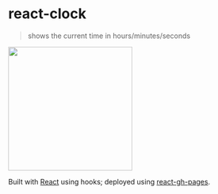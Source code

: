 # react-clock

> shows the current time in hours/minutes/seconds

[<img src='./scrn.gif' width='250'>](https://adnjoo.github.io/react-clock/)

Built with [React](https://reactjs.org/) using hooks; deployed using [react-gh-pages](https://github.com/gitname/react-gh-pages).

